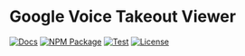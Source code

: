 # Google Voice Takeout Viewer

[![Docs](https://img.shields.io/badge/docs-%F0%9F%93%84-blue)](https://github.com/lbeder/google-voice-takeout-viewer)
[![NPM Package](https://img.shields.io/npm/v/lbeder/google-voice-takeout-viewer.svg)](https://www.npmjs.org/package/lbeder/google-voice-takeout-viewer)
[![Test](https://github.com/lbeder/google-voice-takeout-viewer/actions/workflows/ci.yml/badge.svg)](https://github.com/lbeder/google-voice-takeout-viewer/actions/workflows/ci.yml)
[![License](https://img.shields.io/github/license/lbeder/google-voice-takeout-viewer?style=flat-square)](https://github.com/lbeder/google-voice-takeout-viewer/blob/master/LICENSE)
